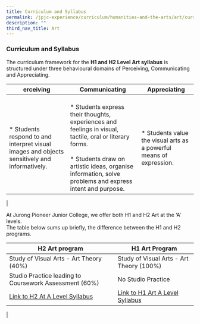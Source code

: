 ```yaml
---
title: Curriculum and Syllabus
permalink: /jpjc-experience/curriculum/humanities-and-the-arts/art/curriculum-and-syllabus/
description: ""
third_nav_title: Art
---
```

### **Curriculum and Syllabus**

The curriculum framework for the **H1 and H2 Level Art syllabus** is structured under three behavioural domains of Perceiving, Communicating and Appreciating.

| erceiving | Communicating | Appreciating |
|---|---|---|
| <br>* Students respond to and interpret visual images and objects sensitively and informatively. | <br>* Students express their thoughts, experiences and feelings in visual, tactile, oral or literary forms.<br><br>* Students draw on artistic ideas, organise information, solve problems and express intent and purpose. | <br>* Students value the visual arts as a powerful means of expression. |
|

At Jurong Pioneer Junior College, we offer both H1 and H2 Art at the ‘A’ levels.<br>
The table below sums up briefly, the difference between the H1 and H2 programs.

| H2 Art program | H1 Art Program |
|---|---|
| Study of Visual Arts - Art Theory (40%) | Study of Visual Arts - Art Theory (100%) |
| Studio Practice leading to Coursework Assessment (60%) |  No Studio Practice |
| [Link to H2 At A Level Syllabus](/files/Link%20to%20H2%20Art%20A%20Level%20Syllabus.pdf) | [Link to H1 Art A Level Syllabus](/files/Link%20to%20H2%20Art%20A%20Level2%20Syllabus.pdf) |
|